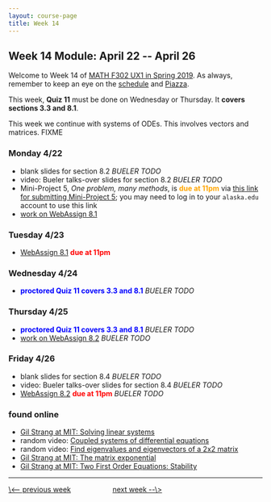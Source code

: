 ```yaml
---
layout: course-page
title: Week 14
---
```


## Week 14 Module: April 22 -- April 26

Welcome to Week 14 of [MATH F302 UX1 in Spring 2019](index.html).  As always, remember to keep an eye on the [schedule](schedule.pdf) and [Piazza](https://piazza.com/uaf/spring2019/math302ux1/home).

This week, **Quiz 11** must be done on Wednesday or Thursday.  It **covers sections 3.3 and 8.1**.

This week we continue with systems of ODEs.  This involves vectors and matrices.  FIXME

### Monday 4/22
* blank slides for section 8.2 _BUELER TODO_
* video: Bueler talks-over slides for section 8.2 _BUELER TODO_
* Mini-Project 5, _One problem, many methods_, is <span style="color:orange">**due at 11pm**</span> via [this link for submitting Mini-Project 5](https://forms.gle/RJUD9cQyBKt4Uyi27); you may need to log in to your `alaska.edu` account to use this link
* [work on WebAssign 8.1](https://www.webassign.net/)

### Tuesday 4/23
* [WebAssign 8.1](https://www.webassign.net/) <span style="color:red">**due at 11pm**</span>

### Wednesday 4/24
* <span style="color:blue">**proctored Quiz 11 covers 3.3 and 8.1**</span> _BUELER TODO_

### Thursday 4/25
* <span style="color:blue">**proctored Quiz 11 covers 3.3 and 8.1**</span> _BUELER TODO_
* [work on WebAssign 8.2](https://www.webassign.net/) _BUELER TODO_

### Friday 4/26
* blank slides for section 8.4 _BUELER TODO_
* video: Bueler talks-over slides for section 8.4 _BUELER TODO_
* [WebAssign 8.2](https://www.webassign.net/) <span style="color:red">**due at 11pm**</span> _BUELER TODO_

### found online
* [Gil Strang at MIT: Solving linear systems](https://www.mathworks.com/videos/differential-equations-and-linear-algebra-63-solving-linear-systems-117472.html)
* random video: [Coupled systems of differential equations](https://www.youtube.com/watch?v=z3Ag8WF5M_c)
* random video: [Find eigenvalues and eigenvectors of a 2x2 matrix](https://www.youtube.com/watch?v=tXlMbAxbUI4)
* [Gil Strang at MIT: The matrix exponential](https://www.mathworks.com/videos/differential-equations-and-linear-algebra-64-the-matrix-exponential-expat-117473.html)
* [Gil Strang at MIT: Two First Order Equations: Stability](https://www.mathworks.com/videos/differential-equations-and-linear-algebra-32c-two-first-order-equations-stability-117453.html)

<hr>
<a align="left" href="week13">\<-- previous week</a>  &nbsp; &nbsp; &nbsp; &nbsp; &nbsp; &nbsp; &nbsp; &nbsp; &nbsp; &nbsp; <a align="right" href="week15">next week --\></a>

